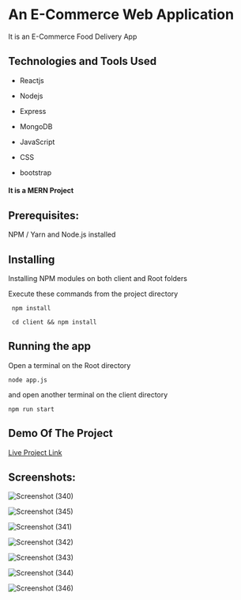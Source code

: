 # An E-Commerce Web Application
It is an E-Commerce Food Delivery App

## Technologies and Tools Used
- Reactjs 

- Nodejs

- Express

- MongoDB

- JavaScript

- CSS

- bootstrap


#### It is a MERN Project

## Prerequisites:
NPM / Yarn and Node.js installed

## Installing
Installing NPM modules on both client and Root folders

Execute these commands from the project directory

```
 npm install

 cd client && npm install
```

## Running the app
Open a terminal on the Root directory

``` node app.js ```

and open another terminal on the client directory

``` npm run start ```



## Demo Of The Project
[Live Project Link](https://busy-gold-starfish-shoe.cyclic.app/)


## Screenshots:

![Screenshot (340)](https://github.com/bhavanaarora/mernapp/assets/73920822/20f5b0f5-c6d4-41c5-9f92-5dbfd34dd1c5)

![Screenshot (345)](https://github.com/bhavanaarora/mernapp/assets/73920822/4ea67277-1914-4857-8be6-986e8b580d99)

![Screenshot (341)](https://github.com/bhavanaarora/mernapp/assets/73920822/8a188227-cc12-4160-8778-a69905eb4246)


![Screenshot (342)](https://github.com/bhavanaarora/mernapp/assets/73920822/15316824-7bdf-48e9-800d-c769cba964c4)


![Screenshot (343)](https://github.com/bhavanaarora/mernapp/assets/73920822/dde57aa5-4fe1-407f-852e-ae97103a2c30)

![Screenshot (344)](https://github.com/bhavanaarora/mernapp/assets/73920822/d4c18af3-d581-44c1-8e53-33e122bd40fc)

![Screenshot (346)](https://github.com/bhavanaarora/mernapp/assets/73920822/e5bf38b7-33cf-44ee-a7a5-3a5859e985c4)
